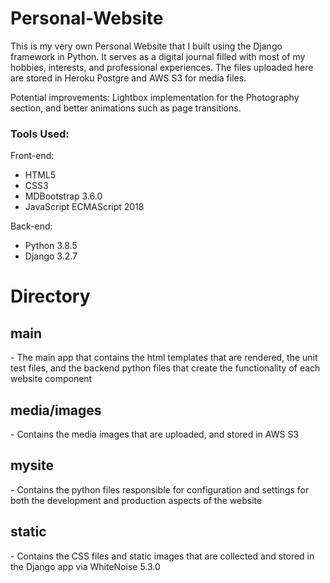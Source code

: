 # Personal-Website
This is my very own Personal Website that I built using the Django framework in Python. It serves as a digital journal filled
with most of my hobbies, interests, and professional experiences. The files uploaded here are stored in Heroku Postgre and 
AWS S3 for media files. 

Potential improvements: Lightbox implementation for the Photography section, and better animations such as page transitions.

<h3>Tools Used:</h3>
Front-end:
<ul>
  <li>HTML5</li>
  <li>CSS3</li>
  <li>MDBootstrap 3.6.0</li>
  <li>JavaScript ECMAScript 2018</li>
</ul>
Back-end:
<ul>
  <li>Python 3.8.5</li>
  <li>Django 3.2.7</li>
</ul>

<h1>Directory</h1>
<h2>main</h2>
- The main app that contains the html templates that are rendered, the unit test files, and the backend python files that create the functionality
of each website component

<h2>media/images</h2>
- Contains the media images that are uploaded, and stored in AWS S3

<h2>mysite</h2>
- Contains the python files responsible for configuration and settings for both the development and production aspects of the website

<h2>static</h2>
- Contains the CSS files and static images that are collected and stored in the Django app via WhiteNoise 5.3.0
